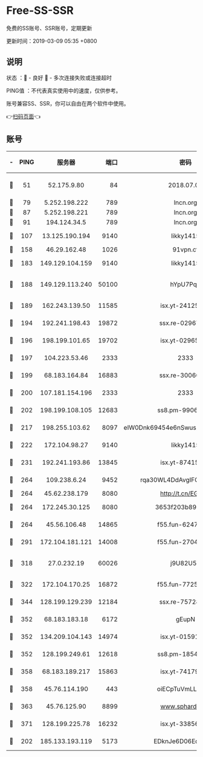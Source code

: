 # Free-SS-SSR

免费的SS账号、SSR账号，定期更新

更新时间：2019-03-09 05:35 +0800

## 说明

状态     ：🙂 - 良好 🙁 - 多次连接失败或连接超时

PING值   ：不代表真实使用中的速度，仅供参考。

账号兼容SS、SSR，你可以自由在两个软件中使用。

👉[扫码页面](https://liesauer.github.io/Free-SS-SSR/)👈

## 账号

|-|PING|服务器|端口|密码|加密方式|区域|
|:----:|:----:|:-----:|-----:|:----:|:----:|:----:|
|🙂|51|52.175.9.80|84|2018.07.07|chacha20-ietf-poly1305|HK|
|🙂|79|5.252.198.222|789|lncn.org|rc4|JP|
|🙂|87|5.252.198.221|789|lncn.org|rc4|JP|
|🙂|91|194.124.34.5|789|lncn.org|rc4|JP|
|🙂|107|13.125.190.194|9140|likky1415|aes-256-cfb|KR|
|🙂|158|46.29.162.48|1026|91vpn.cf|rc4-md5|RU|
|🙂|183|149.129.104.159|9140|likky1415|aes-256-cfb|CN|
|🙂|188|149.129.113.240|50100|hYpU7PqP|chacha20-ietf-poly1305|CN|
|🙂|189|162.243.139.50|11585|isx.yt-24125616|aes-256-cfb|US|
|🙂|194|192.241.198.43|19872|ssx.re-02967346|aes-256-cfb|US|
|🙂|196|198.199.101.65|19702|isx.yt-02965694|aes-256-cfb|US|
|🙂|197|104.223.53.46|2333|2333|aes-256-cfb|US|
|🙂|199|68.183.164.84|16883|ssx.re-30060454|aes-256-cfb|US|
|🙂|200|107.181.154.196|2333|2333|aes-256-cfb|US|
|🙂|202|198.199.108.105|12683|ss8.pm-99061296|aes-256-cfb|US|
|🙂|217|198.255.103.62|8097|eIW0Dnk69454e6nSwuspv9DmS201tQ0D|aes-256-cfb|US|
|🙂|222|172.104.98.27|9140|likky1415|aes-256-cfb|JP|
|🙂|231|192.241.193.86|13845|isx.yt-87415016|aes-256-cfb|US|
|🙂|264|109.238.6.24|9452|rqa30WL4DdAvgIFG6Fs3znzTa|aes-256-cfb|FR|
|🙂|264|45.62.238.179|8080|http://t.cn/EGJIyrl|rc4-md5|CA|
|🙂|264|172.245.30.125|8080|3653f203b896678d|chacha20-ietf|US|
|🙂|264|45.56.106.48|14865|f55.fun-62476788|aes-256-cfb|US|
|🙂|291|172.104.181.121|14008|f55.fun-27044254|aes-256-cfb|SG|
|🙂|318|27.0.232.19|60026|j9U82U53|xchacha20-ietf-poly1305|HK|
|🙂|322|172.104.170.25|16872|f55.fun-77257659|aes-256-cfb|SG|
|🙂|344|128.199.129.239|12184|ssx.re-75728263|aes-256-cfb|SG|
|🙂|352|68.183.183.18|6172|gEupN|aes-256-cfb|SG|
|🙂|352|134.209.104.143|14974|isx.yt-01591248|aes-256-cfb|SG|
|🙂|352|128.199.249.61|12618|ss8.pm-18545476|aes-256-cfb|SG|
|🙂|358|68.183.189.217|15863|isx.yt-74179811|aes-256-cfb|SG|
|🙂|358|45.76.114.190|443|oiECpTuVmLLxk4Ts|aes-256-cfb|AU|
|🙂|363|45.76.125.90|8899|www.sphard.com|aes-256-cfb|AU|
|🙂|371|128.199.225.78|16232|isx.yt-33856975|aes-256-cfb|SG|
|🙁|202|185.133.193.119|5173|EDknJe6D06EoWDaw|aes-256-cfb|US|
